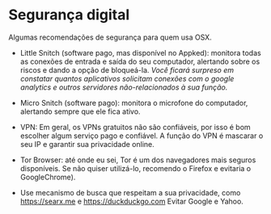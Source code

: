 # Segurança digital
Algumas recomendações de segurança para quem usa OSX.

* Little Snitch (software pago, mas disponível no Appked): monitora todas as conexões de entrada e saída do seu computador, alertando sobre os riscos e dando a opção de bloqueá-la. *Você ficará surpreso em constatar quantos aplicativos solicitam conexões com o google analytics e outros servidores não-relacionados à sua função.*

* Micro Snitch (software pago): monitora o microfone do computador, alertando sempre que ele fica ativo.

* VPN: Em geral, os VPNs gratuitos não são confiáveis, por isso é bom escolher algum serviço pago e confiável. A função do VPN é mascarar o seu IP e garantir sua privacidade online.

* Tor Browser: até onde eu sei, Tor é um dos navegadores mais seguros disponíveis. Se não quiser utilizá-lo, recomendo o Firefox e evitaria o GoogleChrome).

* Use mecanismo de busca que respeitam a sua privacidade, como https://searx.me e https://duckduckgo.com Evitar Google e Yahoo.
